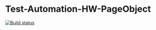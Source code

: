 # Test-Automation-HW-PageObject
[![Build status](https://ci.appveyor.com/api/projects/status/kpyka0uc1l6emst2?svg=true)](https://ci.appveyor.com/project/mind-controled/test-automation-hw-pageobject)

